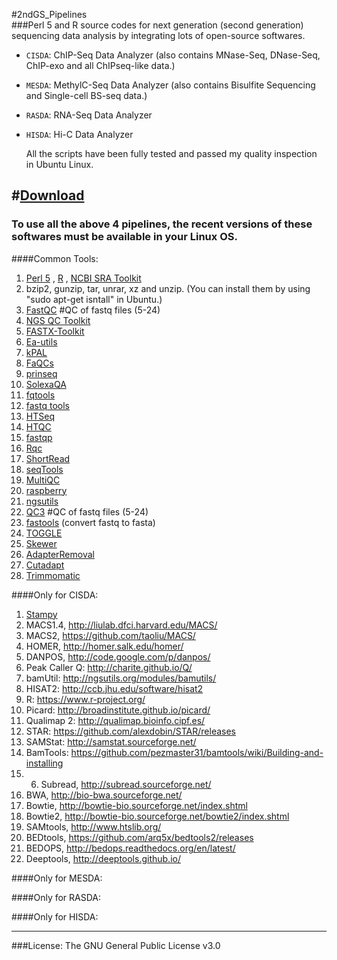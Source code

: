 #2ndGS_Pipelines                                                          
###Perl 5 and R source codes for next generation (second generation) sequencing data analysis by integrating lots of open-source softwares.
                                                             

+ `CISDA`: ChIP-Seq Data Analyzer (also contains MNase-Seq, DNase-Seq, ChIP-exo and all ChIPseq-like data.)                                              
                                                                  
+ `MESDA`: MethylC-Seq Data Analyzer (also contains Bisulfite Sequencing and Single-cell BS-seq data.)                         
                       
+ `RASDA`: RNA-Seq Data Analyzer  
                                       
+ `HISDA`: Hi-C  Data Analyzer            
                                                               
                                                               
  All the scripts have been fully tested and passed my quality inspection in Ubuntu Linux.                  
                                               
#[Download](https://github.com/CTLife/2ndGS_Pipelines/releases)                   
---------------------------------------------------------------------------------------------                                                                     
### To use all the above 4 pipelines, the recent versions of these softwares must be available in your Linux OS.          
####Common Tools:                                        
1. [Perl 5](https://www.perl.org/) , [R](https://www.r-project.org/) , [NCBI SRA Toolkit](http://www.ncbi.nlm.nih.gov/Traces/sra/)   
4. bzip2, gunzip, tar, unrar, xz and unzip.  (You can install them by using "sudo apt-get isntall" in Ubuntu.)      
5. [FastQC](http://www.bioinformatics.babraham.ac.uk/projects/fastqc/)     #QC of fastq files (5-24)                    
6. [NGS QC Toolkit](http://www.nipgr.res.in/ngsqctoolkit.html) 
7. [FASTX-Toolkit](http://hannonlab.cshl.edu/fastx_toolkit/)      
8. [Ea-utils](https://launchpad.net/ubuntu/+source/ea-utils)         
9. [kPAL](https://github.com/LUMC/kPAL)
10. [FaQCs](https://github.com/chienchi/FaQCs)    
11. [prinseq](http://prinseq.sourceforge.net/)      
12. [SolexaQA](http://solexaqa.sourceforge.net/)     
13. [fqtools](https://github.com/alastair-droop/fqtools)        
14. [fastq tools](http://homes.cs.washington.edu/~dcjones/fastq-tools/)                    
15. [HTSeq](https://github.com/bowhan/HTSeq-count)          
16. [HTQC](https://sourceforge.net/projects/htqc/files/)    
17. [fastqp](https://github.com/mdshw5/fastqp)    
18. [Rqc](http://bioconductor.org/packages/release/bioc/html/Rqc.html)       
19. [ShortRead](https://bioconductor.org/packages/release/bioc/html/ShortRead.html)     
20. [seqTools](https://www.bioconductor.org/packages/release/bioc/html/seqTools.html)              
21. [MultiQC](http://multiqc.info/)     
22. [raspberry](https://github.com/CEG-ICRISAT/NGS-QCbox)       
23. [ngsutils](http://ngsutils.org/)                   
24. [QC3](https://github.com/slzhao/QC3)        #QC of fastq files (5-24)      
25. [fastools](https://pypi.python.org/pypi/fastools)  (convert fastq to fasta)  
26. [TOGGLE](https://github.com/SouthGreenPlatform/TOGGLE)         
25. [Skewer](https://sourceforge.net/projects/skewer/files/)                   
26. [AdapterRemoval](https://github.com/MikkelSchubert/adapterremoval)                         
27. [Cutadapt](https://github.com/marcelm/cutadapt)                                   
28. [Trimmomatic](http://www.usadellab.org/cms/?page=trimmomatic)                  


####Only for CISDA: 
1. [Stampy](http://www.well.ox.ac.uk/bioinformatics/Software/Stampy-latest.tgz)   
14. MACS1.4, http://liulab.dfci.harvard.edu/MACS/         
15. MACS2, https://github.com/taoliu/MACS/                
16. HOMER, http://homer.salk.edu/homer/                
17. DANPOS, http://code.google.com/p/danpos/      
18. Peak Caller Q: http://charite.github.io/Q/                           
19. bamUtil:  http://ngsutils.org/modules/bamutils/        
20. HISAT2: http://ccb.jhu.edu/software/hisat2
21. R: https://www.r-project.org/
22. Picard: http://broadinstitute.github.io/picard/                                
23. Qualimap 2: http://qualimap.bioinfo.cipf.es/
24. STAR: https://github.com/alexdobin/STAR/releases                                                                      
25. SAMStat: http://samstat.sourceforge.net/                                                          
26. BamTools: https://github.com/pezmaster31/bamtools/wiki/Building-and-installing  
27. 6. Subread, http://subread.sourceforge.net/               
7. BWA, http://bio-bwa.sourceforge.net/          
8. Bowtie, http://bowtie-bio.sourceforge.net/index.shtml       
9. Bowtie2, http://bowtie-bio.sourceforge.net/bowtie2/index.shtml              
10. SAMtools, http://www.htslib.org/            
11. BEDtools, https://github.com/arq5x/bedtools2/releases                                
12. BEDOPS, http://bedops.readthedocs.org/en/latest/                
13. Deeptools, http://deeptools.github.io/ 
                                  
####Only for MESDA:                            
                               
####Only for RASDA:                         
                            
####Only for HISDA:                                                  
                                                                                           
                                                                                                        
---------------------------------------------------------------------------------
###License: The GNU General Public License v3.0                    
                                                                         
